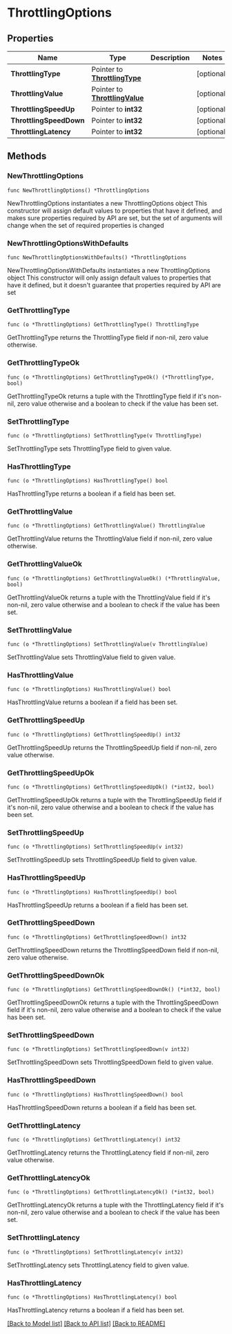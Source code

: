 # ThrottlingOptions

## Properties

Name | Type | Description | Notes
------------ | ------------- | ------------- | -------------
**ThrottlingType** | Pointer to [**ThrottlingType**](ThrottlingType.md) |  | [optional] 
**ThrottlingValue** | Pointer to [**ThrottlingValue**](ThrottlingValue.md) |  | [optional] 
**ThrottlingSpeedUp** | Pointer to **int32** |  | [optional] 
**ThrottlingSpeedDown** | Pointer to **int32** |  | [optional] 
**ThrottlingLatency** | Pointer to **int32** |  | [optional] 

## Methods

### NewThrottlingOptions

`func NewThrottlingOptions() *ThrottlingOptions`

NewThrottlingOptions instantiates a new ThrottlingOptions object
This constructor will assign default values to properties that have it defined,
and makes sure properties required by API are set, but the set of arguments
will change when the set of required properties is changed

### NewThrottlingOptionsWithDefaults

`func NewThrottlingOptionsWithDefaults() *ThrottlingOptions`

NewThrottlingOptionsWithDefaults instantiates a new ThrottlingOptions object
This constructor will only assign default values to properties that have it defined,
but it doesn't guarantee that properties required by API are set

### GetThrottlingType

`func (o *ThrottlingOptions) GetThrottlingType() ThrottlingType`

GetThrottlingType returns the ThrottlingType field if non-nil, zero value otherwise.

### GetThrottlingTypeOk

`func (o *ThrottlingOptions) GetThrottlingTypeOk() (*ThrottlingType, bool)`

GetThrottlingTypeOk returns a tuple with the ThrottlingType field if it's non-nil, zero value otherwise
and a boolean to check if the value has been set.

### SetThrottlingType

`func (o *ThrottlingOptions) SetThrottlingType(v ThrottlingType)`

SetThrottlingType sets ThrottlingType field to given value.

### HasThrottlingType

`func (o *ThrottlingOptions) HasThrottlingType() bool`

HasThrottlingType returns a boolean if a field has been set.

### GetThrottlingValue

`func (o *ThrottlingOptions) GetThrottlingValue() ThrottlingValue`

GetThrottlingValue returns the ThrottlingValue field if non-nil, zero value otherwise.

### GetThrottlingValueOk

`func (o *ThrottlingOptions) GetThrottlingValueOk() (*ThrottlingValue, bool)`

GetThrottlingValueOk returns a tuple with the ThrottlingValue field if it's non-nil, zero value otherwise
and a boolean to check if the value has been set.

### SetThrottlingValue

`func (o *ThrottlingOptions) SetThrottlingValue(v ThrottlingValue)`

SetThrottlingValue sets ThrottlingValue field to given value.

### HasThrottlingValue

`func (o *ThrottlingOptions) HasThrottlingValue() bool`

HasThrottlingValue returns a boolean if a field has been set.

### GetThrottlingSpeedUp

`func (o *ThrottlingOptions) GetThrottlingSpeedUp() int32`

GetThrottlingSpeedUp returns the ThrottlingSpeedUp field if non-nil, zero value otherwise.

### GetThrottlingSpeedUpOk

`func (o *ThrottlingOptions) GetThrottlingSpeedUpOk() (*int32, bool)`

GetThrottlingSpeedUpOk returns a tuple with the ThrottlingSpeedUp field if it's non-nil, zero value otherwise
and a boolean to check if the value has been set.

### SetThrottlingSpeedUp

`func (o *ThrottlingOptions) SetThrottlingSpeedUp(v int32)`

SetThrottlingSpeedUp sets ThrottlingSpeedUp field to given value.

### HasThrottlingSpeedUp

`func (o *ThrottlingOptions) HasThrottlingSpeedUp() bool`

HasThrottlingSpeedUp returns a boolean if a field has been set.

### GetThrottlingSpeedDown

`func (o *ThrottlingOptions) GetThrottlingSpeedDown() int32`

GetThrottlingSpeedDown returns the ThrottlingSpeedDown field if non-nil, zero value otherwise.

### GetThrottlingSpeedDownOk

`func (o *ThrottlingOptions) GetThrottlingSpeedDownOk() (*int32, bool)`

GetThrottlingSpeedDownOk returns a tuple with the ThrottlingSpeedDown field if it's non-nil, zero value otherwise
and a boolean to check if the value has been set.

### SetThrottlingSpeedDown

`func (o *ThrottlingOptions) SetThrottlingSpeedDown(v int32)`

SetThrottlingSpeedDown sets ThrottlingSpeedDown field to given value.

### HasThrottlingSpeedDown

`func (o *ThrottlingOptions) HasThrottlingSpeedDown() bool`

HasThrottlingSpeedDown returns a boolean if a field has been set.

### GetThrottlingLatency

`func (o *ThrottlingOptions) GetThrottlingLatency() int32`

GetThrottlingLatency returns the ThrottlingLatency field if non-nil, zero value otherwise.

### GetThrottlingLatencyOk

`func (o *ThrottlingOptions) GetThrottlingLatencyOk() (*int32, bool)`

GetThrottlingLatencyOk returns a tuple with the ThrottlingLatency field if it's non-nil, zero value otherwise
and a boolean to check if the value has been set.

### SetThrottlingLatency

`func (o *ThrottlingOptions) SetThrottlingLatency(v int32)`

SetThrottlingLatency sets ThrottlingLatency field to given value.

### HasThrottlingLatency

`func (o *ThrottlingOptions) HasThrottlingLatency() bool`

HasThrottlingLatency returns a boolean if a field has been set.


[[Back to Model list]](../README.md#documentation-for-models) [[Back to API list]](../README.md#documentation-for-api-endpoints) [[Back to README]](../README.md)



